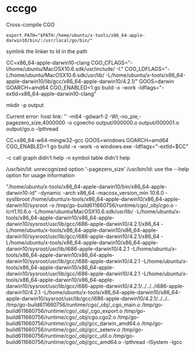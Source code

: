 cccgo
=====

Cross-compile CGO

    export PATH="$PATH:/home/ubuntu/x-tools/x86_64-apple-darwin10/bin/:/usr/local/go/bin/"

symlink the linker to ld in the path

CC=x86_64-apple-darwin10-clang CGO_CFLAGS="-I/home/ubuntu/MacOSX10.6.sdk/usr/include/ -I." CGO_LDFLAGS="-L/home/ubuntu/MacOSX10.6.sdk/usr/lib/ -L/home/ubuntu/x-tools/x86_64-apple-darwin10/lib/gcc/x86_64-apple-darwin10/4.2.1/" GOOS=darwin GOARCH=amd64 CGO_ENABLED=1 go build -x -work -ldflags="-extld=x86_64-apple-darwin10-clang"

mkdir -p output

Current error:
host link: '' -m64 -gdwarf-2 -Wl,-no_pie,-pagezero_size,4000000 -o cgoecho output/000000.o output/000001.o output/go.o -lpthread

CC=x86_64-w64-mingw32-gcc GOOS=windows GOARCH=amd64 CGO_ENABLED=1 go build -x -work -o windows.exe -ldflags="-extld=$CC"

-c call graph didn't help
-n symbol table didn't help

/usr/bin/ld: unrecognized option '-pagezero_size'
/usr/bin/ld: use the --help option for usage information

"/home/ubuntu/x-tools/x86_64-apple-darwin10/bin/x86_64-apple-darwin10-ld" -dynamic -arch x86_64 -macosx_version_min 10.6.0 
  -syslibroot /home/ubuntu/x-tools/x86_64-apple-darwin10/x86_64-apple-darwin10/sysroot 
  -o /tmp/go-build611660756/runtime/cgo/_obj/_cgo_.o -lcrt1.10.6.o 
  -L/home/ubuntu/MacOSX10.6.sdk/usr/lib/
  -L/home/ubuntu/x-tools/x86_64-apple-darwin10/x86_64-apple-darwin10/sysroot/usr/lib/gcc/i686-apple-darwin10/4.2.1/x86_64
  -L/home/ubuntu/x-tools/x86_64-apple-darwin10/x86_64-apple-darwin10/sysroot/usr/lib/gcc/i686-apple-darwin10/4.2.1/x86_64
  -L/home/ubuntu/x-tools/x86_64-apple-darwin10/x86_64-apple-darwin10/sysroot/usr/lib/i686-apple-darwin10/4.2.1
  -L/home/ubuntu/x-tools/x86_64-apple-darwin10/x86_64-apple-darwin10/sysroot/usr/lib/gcc/i686-apple-darwin10/4.2.1
  -L/home/ubuntu/x-tools/x86_64-apple-darwin10/x86_64-apple-darwin10/sysroot/usr/lib/gcc/i686-apple-darwin10/4.2.1
  -L/home/ubuntu/x-tools/x86_64-apple-darwin10/x86_64-apple-darwin10/sysroot/usr/lib/gcc/i686-apple-darwin10/4.2.1/../../../i686-apple-darwin10/4.2.1 
  -L/home/ubuntu/x-tools/x86_64-apple-darwin10/x86_64-apple-darwin10/sysroot/usr/lib/gcc/i686-apple-darwin10/4.2.1/../../.. 
  /tmp/go-build611660756/runtime/cgo/_obj/_cgo_main.o /tmp/go-build611660756/runtime/cgo/_obj/_cgo_export.o /tmp/go-build611660756/runtime/cgo/_obj/cgo.cgo2.o /tmp/go-build611660756/runtime/cgo/_obj/gcc_darwin_amd64.o /tmp/go-build611660756/runtime/cgo/_obj/gcc_setenv.o /tmp/go-build611660756/runtime/cgo/_obj/gcc_util.o /tmp/go-build611660756/runtime/cgo/_obj/gcc_amd64.o -lpthread -lSystem -lgcc
